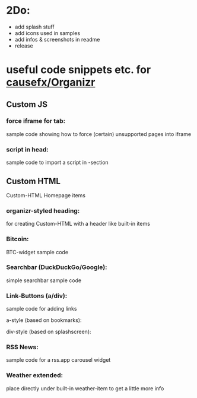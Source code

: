 # 2Do:
- add splash stuff
- add icons used in samples
- add infos & screenshots in readme
- release

# useful code snippets etc. for [causefx/Organizr](https://github.com/causefx/Organizr)

## Custom JS

### force iframe for tab:

sample code showing how to force (certain) unsupported pages into iframe

### script in head:

sample code to import a script in <head>-section

## Custom HTML

Custom-HTML Homepage items

### organizr-styled heading:

for creating Custom-HTML with a header like built-in items

### Bitcoin:

BTC-widget sample code

### Searchbar (DuckDuckGo/Google):

simple searchbar sample code

### Link-Buttons (a/div):

sample code for adding links

a-style (based on bookmarks):

div-style (based on splashscreen):

### RSS News:

sample code for a rss.app carousel widget

### Weather extended:

place directly under built-in weather-item to get a little more info
